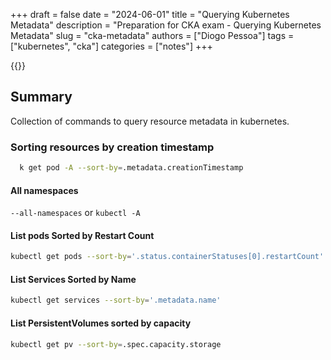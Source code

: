 +++
draft = false
date = "2024-06-01"
title = "Querying Kubernetes Metadata"
description = "Preparation for CKA exam - Querying Kubernetes Metadata"
slug = "cka-metadata"
authors = ["Diogo Pessoa"]
tags = ["kubernetes", "cka"]
categories = ["notes"]
+++

{{<toc>}}

## Summary

Collection of commands to query resource metadata in kubernetes.

### Sorting  resources by creation timestamp

```bash
  k get pod -A --sort-by=.metadata.creationTimestamp
```

#### All namespaces

`--all-namespaces` or `kubectl -A`

#### List pods Sorted by Restart Count

```bash
kubectl get pods --sort-by='.status.containerStatuses[0].restartCount' 
```

#### List Services Sorted by Name

```bash 
kubectl get services --sort-by='.metadata.name'
```


#### List PersistentVolumes sorted by capacity

```bash
kubectl get pv --sort-by=.spec.capacity.storage
```